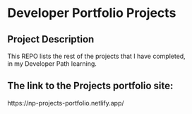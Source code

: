 # Developer Portfolio Projects

## Project Description

This REPO lists the rest of the projects that I have completed,<br>
in my Developer Path learning.

<h2>The link to the Projects portfolio site:</h2>
https://np-projects-portfolio.netlify.app/


